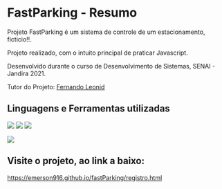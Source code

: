 # FastParking - Resumo

Projeto FastParking é um sistema de controle de um estacionamento, ficticio!!.

Projeto realizado, com o intuito principal de praticar Javascript.

Desenvolvido durante o curso de Desenvolvimento de Sistemas, SENAI - Jandira 2021.

Tutor do Projeto: <a href="https://github.com/fernandoleonid">Fernando Leonid</a>


## Linguagens e Ferramentas utilizadas
![](https://img.shields.io/badge/‎-HTML-e0650d?logo=html5&logoColor=white&style=plastic)
![](https://img.shields.io/badge/‎-CSS-1572B6?logo=css3&logoColor=white&style=plastic)
![](https://img.shields.io/badge/‎-JavaScript-F7DF1E?logo=javascript&logoColor=white&style=plastic)

![](https://img.shields.io/badge/‎-VS%20Code-140de0?logo=visual-studio-code&logoColor=white&style=plastic)



## Visite o projeto, ao link a baixo:
https://emerson916.github.io/fastParking/registro.html

